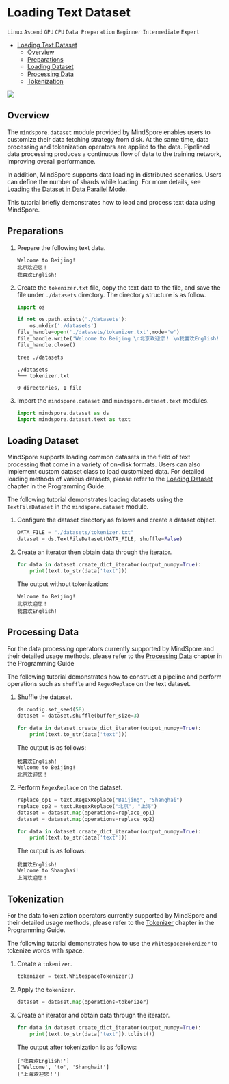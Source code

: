 # Loading Text Dataset

`Linux` `Ascend` `GPU` `CPU` `Data Preparation` `Beginner` `Intermediate` `Expert`

<!-- TOC -->

- [Loading Text Dataset](#loading-text-dataset)
    - [Overview](#overview)
    - [Preparations](#preparations)
    - [Loading Dataset](#loading-dataset)
    - [Processing Data](#processing-data)
    - [Tokenization](#tokenization)

<!-- /TOC -->

<a href="https://gitee.com/mindspore/docs/blob/master/tutorials/training/source_en/use/load_dataset_text.md" target="_blank"><img src="https://gitee.com/mindspore/docs/raw/master/resource/_static/logo_source.png"></a>

## Overview

The `mindspore.dataset` module provided by MindSpore enables users to customize their data fetching strategy from disk. At the same time, data processing and tokenization operators are applied to the data. Pipelined data processing produces a continuous flow of data to the training network, improving overall performance.

In addition, MindSpore supports data loading in distributed scenarios. Users can define the number of shards while loading. For more details, see [Loading the Dataset in Data Parallel Mode](https://www.mindspore.cn/tutorial/training/en/master/advanced_use/distributed_training_ascend.html#loading-the-dataset-in-data-parallel-mode).

This tutorial briefly demonstrates how to load and process text data using MindSpore.

## Preparations

1. Prepare the following text data.

    ```text
    Welcome to Beijing!
    北京欢迎您！
    我喜欢English!
    ```

2. Create the `tokenizer.txt` file, copy the text data to the file, and save the file under `./datasets` directory. The directory structure is as follow.

    ```python
    import os

    if not os.path.exists('./datasets'):
        os.mkdir('./datasets')
    file_handle=open('./datasets/tokenizer.txt',mode='w')
    file_handle.write('Welcome to Beijing \n北京欢迎您！ \n我喜欢English! \n')
    file_handle.close()
    ```

    ```bash
    tree ./datasets
    ```

    ```text
    ./datasets
    └── tokenizer.txt

    0 directories, 1 file
    ```

3. Import the `mindspore.dataset` and `mindspore.dataset.text` modules.

    ```python
    import mindspore.dataset as ds
    import mindspore.dataset.text as text
    ```

## Loading Dataset

MindSpore supports loading common datasets in the field of text processing that come in a variety of on-disk formats. Users can also implement custom dataset class to load customized data. For detailed loading methods of various datasets, please refer to the [Loading Dataset](https://www.mindspore.cn/doc/programming_guide/en/master/dataset_loading.html) chapter in the Programming Guide.

The following tutorial demonstrates loading datasets using the `TextFileDataset` in the `mindspore.dataset` module.

1. Configure the dataset directory as follows and create a dataset object.

    ```python
    DATA_FILE = "./datasets/tokenizer.txt"
    dataset = ds.TextFileDataset(DATA_FILE, shuffle=False)
    ```

2. Create an iterator then obtain data through the iterator.

    ```python
    for data in dataset.create_dict_iterator(output_numpy=True):
        print(text.to_str(data['text']))
    ```

    The output without tokenization:

    ```text
    Welcome to Beijing!
    北京欢迎您！
    我喜欢English!
    ```

## Processing Data

For the data processing operators currently supported by MindSpore and their detailed usage methods, please refer to the [Processing Data](https://www.mindspore.cn/doc/programming_guide/en/master/pipeline.html) chapter in the Programming Guide

The following tutorial demonstrates how to construct a pipeline and perform operations such as `shuffle` and `RegexReplace` on the text dataset.

1. Shuffle the dataset.

    ```python
    ds.config.set_seed(58)
    dataset = dataset.shuffle(buffer_size=3)

    for data in dataset.create_dict_iterator(output_numpy=True):
        print(text.to_str(data['text']))
    ```

    The output is as follows:

    ```text
    我喜欢English!
    Welcome to Beijing!
    北京欢迎您！
    ```

2. Perform `RegexReplace` on the dataset.

    ```python
    replace_op1 = text.RegexReplace("Beijing", "Shanghai")
    replace_op2 = text.RegexReplace("北京", "上海")
    dataset = dataset.map(operations=replace_op1)
    dataset = dataset.map(operations=replace_op2)

    for data in dataset.create_dict_iterator(output_numpy=True):
        print(text.to_str(data['text']))
    ```

    The output is as follows:

    ```text
    我喜欢English!
    Welcome to Shanghai!
    上海欢迎您！
    ```

## Tokenization

For the data tokenization operators currently supported by MindSpore and their detailed usage methods, please refer to the [Tokenizer](https://www.mindspore.cn/doc/programming_guide/en/master/tokenizer.html) chapter in the Programming Guide.

The following tutorial demonstrates how to use the `WhitespaceTokenizer` to tokenize words with space.

1. Create a `tokenizer`.

    ```python
    tokenizer = text.WhitespaceTokenizer()
    ```

2. Apply the `tokenizer`.

    ```python
    dataset = dataset.map(operations=tokenizer)
    ```

3. Create an iterator and obtain data through the iterator.

    ```python
    for data in dataset.create_dict_iterator(output_numpy=True):
        print(text.to_str(data['text']).tolist())
    ```

    The output after tokenization is as follows:

    ```text
    ['我喜欢English!']
    ['Welcome', 'to', 'Shanghai!']
    ['上海欢迎您！']
    ```
